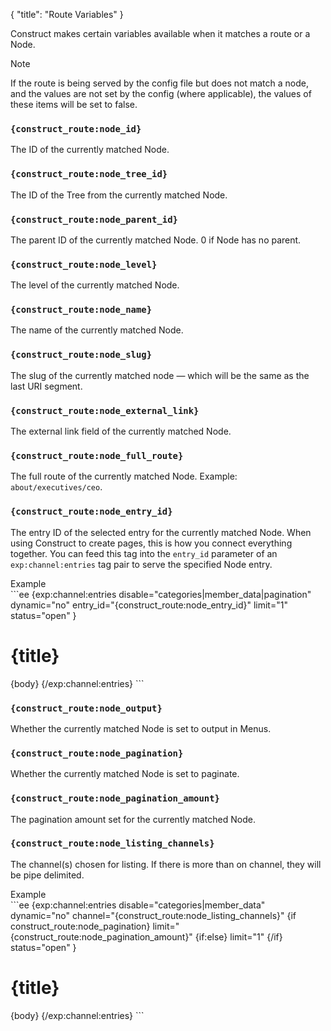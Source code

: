 {
    "title": "Route Variables"
}

Construct makes certain variables available when it matches a route or a Node.

<div class="Note">
    <div class="Note__Title">
        Note
    </div>
    <div class="Note__Body">
        <p>If the route is being served by the config file but does not match a node, and the values are not set by the config (where applicable), the values of these items will be set to false.</p>
    </div>
</div>

### `{construct_route:node_id}`

The ID of the currently matched Node.

### `{construct_route:node_tree_id}`

The ID of the Tree from the currently matched Node.

### `{construct_route:node_parent_id}`

The parent ID of the currently matched Node. 0 if Node has no parent.

### `{construct_route:node_level}`

The level of the currently matched Node.

### `{construct_route:node_name}`

The name of the currently matched Node.

### `{construct_route:node_slug}`

The slug of the currently matched node — which will be the same as the last URI segment.

### `{construct_route:node_external_link}`

The external link field of the currently matched Node.

### `{construct_route:node_full_route}`

The full route of the currently matched Node. Example: `about/executives/ceo`.

### `{construct_route:node_entry_id}`

The entry ID of the selected entry for the currently matched Node. When using Construct to create pages, this is how you connect everything together. You can feed this tag into the `entry_id` parameter of an `exp:channel:entries` tag pair to serve the specified Node entry.

<div class="CodeBlockTitle">Example</div>
```ee
{exp:channel:entries
    disable="categories|member_data|pagination"
    dynamic="no"
    entry_id="{construct_route:node_entry_id}"
    limit="1"
    status="open"
}
    <h1>{title}</h1>
    {body}
{/exp:channel:entries}
```

### `{construct_route:node_output}`

Whether the currently matched Node is set to output in Menus.

### `{construct_route:node_pagination}`

Whether the currently matched Node is set to paginate.

### `{construct_route:node_pagination_amount}`

The pagination amount set for the currently matched Node.

### `{construct_route:node_listing_channels}`

The channel(s) chosen for listing. If there is more than on channel, they will be pipe delimited.

<div class="CodeBlockTitle">Example</div>
```ee
{exp:channel:entries
    disable="categories|member_data"
    dynamic="no"
    channel="{construct_route:node_listing_channels}"
    {if construct_route:node_pagination}
    limit="{construct_route:node_pagination_amount}"
    {if:else}
    limit="1"
    {/if}
    status="open"
}
    <h1>{title}</h1>
    {body}
{/exp:channel:entries}
```
